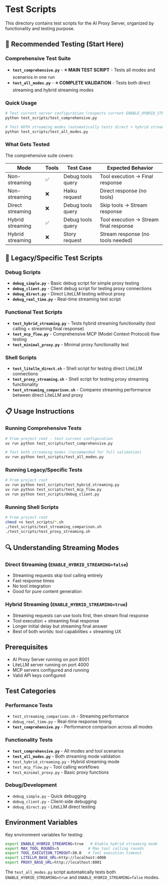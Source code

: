 # Test Scripts

This directory contains test scripts for the AI Proxy Server, organized by functionality and testing purpose.

## 🚀 Recommended Testing (Start Here)

### Comprehensive Test Suite
- **`test_comprehensive.py`** - **⭐ MAIN TEST SCRIPT** - Tests all modes and scenarios in one run
- **`test_all_modes.py`** - **⭐ COMPLETE VALIDATION** - Tests both direct streaming and hybrid streaming modes

### Quick Usage
```bash
# Test current server configuration (respects current ENABLE_HYBRID_STREAMING setting)
python test_scripts/test_comprehensive.py

# Test BOTH streaming modes (automatically tests direct + hybrid streaming)
python test_scripts/test_all_modes.py
```

### What Gets Tested
The comprehensive suite covers:

| Mode | Tools | Test Case | Expected Behavior |
|------|-------|-----------|-------------------|
| Non-streaming | ✅ | Debug tools query | Tool execution → Final response |
| Non-streaming | ❌ | Haiku request | Direct response (no tools) |
| Direct streaming | ❌ | Debug tools query | Skip tools → Stream response |
| Hybrid streaming | ✅ | Debug tools query | Tool execution → Stream final response |
| Hybrid streaming | ❌ | Story request | Stream response (no tools needed) |

## 🔧 Legacy/Specific Test Scripts

### Debug Scripts
- **`debug_simple.py`** - Basic debug script for simple proxy testing
- **`debug_client.py`** - Client debug script for testing proxy connections
- **`debug_direct.py`** - Direct LiteLLM testing without proxy
- **`debug_real_time.py`** - Real-time streaming test script

### Functional Test Scripts
- **`test_hybrid_streaming.py`** - Tests hybrid streaming functionality (tool calling + streaming final response)
- **`test_mcp_flow.py`** - Comprehensive MCP (Model Context Protocol) flow testing
- **`test_minimal_proxy.py`** - Minimal proxy functionality test

### Shell Scripts
- **`test_litellm_direct.sh`** - Shell script for testing direct LiteLLM connections
- **`test_proxy_streaming.sh`** - Shell script for testing proxy streaming functionality
- **`test_streaming_comparison.sh`** - Compares streaming performance between direct LiteLLM and proxy

## 📋 Usage Instructions

### Running Comprehensive Tests
```bash
# From project root - test current configuration
uv run python test_scripts/test_comprehensive.py

# Test both streaming modes (recommended for full validation)
uv run python test_scripts/test_all_modes.py
```

### Running Legacy/Specific Tests
```bash
# From project root
uv run python test_scripts/test_hybrid_streaming.py
uv run python test_scripts/test_mcp_flow.py
uv run python test_scripts/debug_client.py
```

### Running Shell Scripts
```bash
# From project root
chmod +x test_scripts/*.sh
./test_scripts/test_streaming_comparison.sh
./test_scripts/test_proxy_streaming.sh
```

## 🔍 Understanding Streaming Modes

### Direct Streaming (`ENABLE_HYBRID_STREAMING=false`)
- Streaming requests skip tool calling entirely
- Fast response times
- No tool integration
- Good for pure content generation

### Hybrid Streaming (`ENABLE_HYBRID_STREAMING=true`) 
- Streaming requests can use tools first, then stream final response
- Tool execution + streaming final response
- Longer initial delay but streaming final answer
- Best of both worlds: tool capabilities + streaming UX

## Prerequisites

- AI Proxy Server running on port 8001
- LiteLLM server running on port 4000  
- MCP servers configured and running
- Valid API keys configured

## Test Categories

### Performance Tests
- `test_streaming_comparison.sh` - Streaming performance
- `debug_real_time.py` - Real-time response timing
- **`test_comprehensive.py`** - Performance comparison across all modes

### Functionality Tests  
- **`test_comprehensive.py`** - All modes and tool scenarios
- **`test_all_modes.py`** - Both streaming mode validation
- `test_hybrid_streaming.py` - Hybrid streaming mode
- `test_mcp_flow.py` - Tool calling workflows
- `test_minimal_proxy.py` - Basic proxy functions

### Debug/Development
- `debug_simple.py` - Quick debugging
- `debug_client.py` - Client-side debugging  
- `debug_direct.py` - LiteLLM direct testing

## Environment Variables

Key environment variables for testing:
```bash
export ENABLE_HYBRID_STREAMING=true   # Enable hybrid streaming mode
export MAX_TOOL_ROUNDS=5             # Max tool calling rounds
export TOOL_EXECUTION_TIMEOUT=30.0   # Tool execution timeout
export LITELLM_BASE_URL=http://localhost:4000
export PROXY_BASE_URL=http://localhost:8001
```

The `test_all_modes.py` script automatically tests both `ENABLE_HYBRID_STREAMING=true` and `ENABLE_HYBRID_STREAMING=false` modes. 